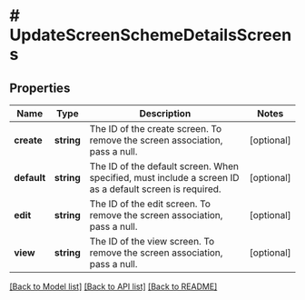 # # UpdateScreenSchemeDetailsScreens

## Properties

Name | Type | Description | Notes
------------ | ------------- | ------------- | -------------
**create** | **string** | The ID of the create screen. To remove the screen association, pass a null. | [optional]
**default** | **string** | The ID of the default screen. When specified, must include a screen ID as a default screen is required. | [optional]
**edit** | **string** | The ID of the edit screen. To remove the screen association, pass a null. | [optional]
**view** | **string** | The ID of the view screen. To remove the screen association, pass a null. | [optional]

[[Back to Model list]](../../README.md#models) [[Back to API list]](../../README.md#endpoints) [[Back to README]](../../README.md)

